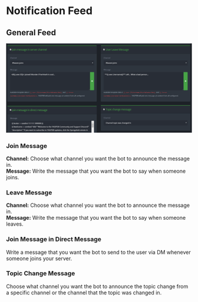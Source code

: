 # Notification Feed

## General Feed

![Make sure to enable the feeds you want to use!](../.gitbook/assets/notification.PNG)

### Join Message

**Channel:** Choose what channel you want the bot to announce the message in.  
**Message:** Write the message that you want the bot to say when someone joins. 

### Leave Message

**Channel:** Choose what channel you want the bot to announce the message in.  
**Message:** Write the message that you want the bot to say when someone leaves. 

### Join Message in Direct Message

Write a message that you want the bot to send to the user via DM whenever someone joins your server.

### Topic Change Message

Choose what channel you want the bot to announce the topic change from a specific channel or the channel that the topic was changed in. 





